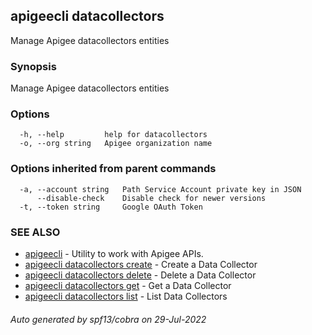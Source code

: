 ## apigeecli datacollectors

Manage Apigee datacollectors entities

### Synopsis

Manage Apigee datacollectors entities

### Options

```
  -h, --help         help for datacollectors
  -o, --org string   Apigee organization name
```

### Options inherited from parent commands

```
  -a, --account string   Path Service Account private key in JSON
      --disable-check    Disable check for newer versions
  -t, --token string     Google OAuth Token
```

### SEE ALSO

* [apigeecli](apigeecli.md)	 - Utility to work with Apigee APIs.
* [apigeecli datacollectors create](apigeecli_datacollectors_create.md)	 - Create a Data Collector
* [apigeecli datacollectors delete](apigeecli_datacollectors_delete.md)	 - Delete a Data Collector
* [apigeecli datacollectors get](apigeecli_datacollectors_get.md)	 - Get a Data Collector
* [apigeecli datacollectors list](apigeecli_datacollectors_list.md)	 - List Data Collectors

###### Auto generated by spf13/cobra on 29-Jul-2022
